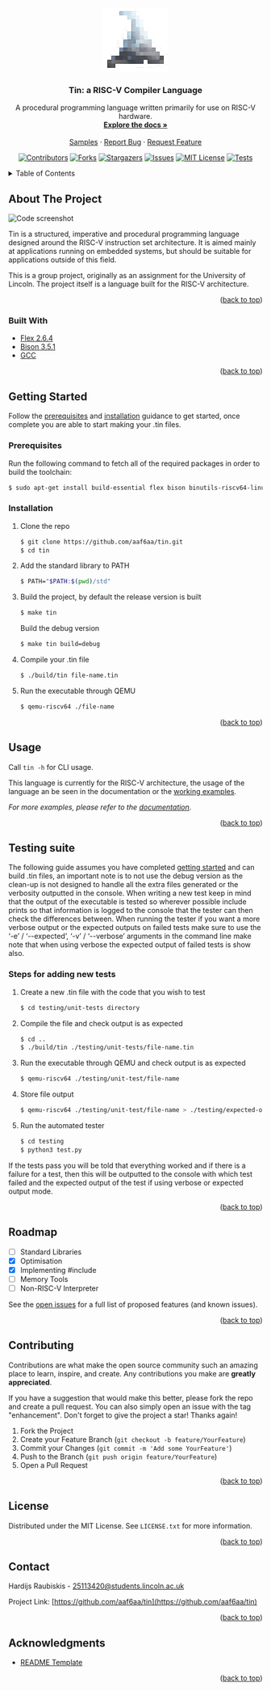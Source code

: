 <div id="top"></div>
<!--
*** Thanks for checking out the Best-README-Template. If you have a suggestion
*** that would make this better, please fork the repo and create a pull request
*** or simply open an issue with the tag "enhancement".
*** Don't forget to give the project a star!
*** Thanks again! Now go create something AMAZING! :D
-->

<!-- PROJECT LOGO -->
<br />
<div align="center">
  <a href="https://github.com/aaf6aa/tin">
    <img src="img/tinfoil-icon.png" alt="Logo" width="128" height="128">
  </a>

<h3 align="center">Tin: a RISC-V Compiler Language</h3>

  <p align="center">
    A procedural programming language written primarily for use on RISC-V hardware.
    <br />
    <a href="https://github.com/aaf6aa/tin/wiki"><strong>Explore the docs »</strong></a>
    <br />
    <br />
    <a href="https://github.com/aaf6aa/tin/tree/main/examples">Samples</a>
    ·
    <a href="https://github.com/aaf6aa/tin/issues">Report Bug</a>
    ·
    <a href="https://github.com/aaf6aa/tin/issues">Request Feature</a>
  </p>
</div>



<!-- PROJECT SHIELDS -->
<!--
*** I'm using markdown "reference style" links for readability.
*** Reference links are enclosed in brackets [ ] instead of parentheses ( ).
*** See the bottom of this document for the declaration of the reference variables
*** for contributors-url, forks-url, etc. This is an optional, concise syntax you may use.
*** https://www.markdownguide.org/basic-syntax/#reference-style-links
-->

<div align="center">
  
  [![Contributors][contributors-shield]][contributors-url]
  [![Forks][forks-shield]][forks-url]
  [![Stargazers][stars-shield]][stars-url]
  [![Issues][issues-shield]][issues-url]
  [![MIT License][license-shield]][license-url]
  [![Tests][testing-shield]][testing-url]
  
</div>



<!-- TABLE OF CONTENTS -->
<details>
  <summary>Table of Contents</summary>
  <ol>
    <li>
      <a href="#about-the-project">About The Project</a>
      <ul>
        <li><a href="#built-with">Built With</a></li>
      </ul>
    </li>
    <li>
      <a href="#getting-started">Getting Started</a>
      <ul>
        <li><a href="#prerequisites">Prerequisites</a></li>
        <li><a href="#installation">Installation</a></li>
      </ul>
    </li>
    <li><a href="#usage">Usage</a></li>
    <li><a href="#roadmap">Roadmap</a></li>
    <li><a href="#contributing">Contributing</a></li>
    <li><a href="#license">License</a></li>
    <li><a href="#contact">Contact</a></li>
    <li><a href="#acknowledgments">Acknowledgments</a></li>
  </ol>
</details>



<!-- ABOUT THE PROJECT -->
## About The Project

![Code screenshot](https://user-images.githubusercontent.com/12881812/161390756-f98deb3b-ccb1-495d-bccc-56a2cdeaac99.png)

Tin is a structured, imperative and procedural programming language designed around the RISC-V instruction set architecture. It is aimed mainly at applications running on embedded systems, but should be suitable for applications outside of this field.

This is a group project, originally as an assignment for the University of Lincoln. The project itself is a language built for the RISC-V architecture.

<p align="right">(<a href="#top">back to top</a>)</p>



### Built With

* [Flex 2.6.4](https://www.gnu.org/)
* [Bison 3.5.1](https://www.gnu.org/)
* [GCC](https://gcc.gnu.org/)

<p align="right">(<a href="#top">back to top</a>)</p>



<!-- GETTING STARTED -->
## Getting Started

Follow the [prerequisites](#prerequisites) and [installation](#installation) guidance to get started, once complete you are able to start making your .tin files.

### Prerequisites

Run the following command to fetch all of the required packages in order to build the toolchain:

  ```sh
  $ sudo apt-get install build-essential flex bison binutils-riscv64-linux-gnu qemu qemu-system-misc qemu-user
  ```

### Installation

1. Clone the repo
   ```sh
   $ git clone https://github.com/aaf6aa/tin.git
   $ cd tin
   ```
2. Add the standard library to PATH
   ```sh
   $ PATH="$PATH:$(pwd)/std"
   ```
3. Build the project, by default the release version is built
   ```sh
   $ make tin
   ```
   Build the debug version
   ```sh
   $ make tin build=debug
   ```
4. Compile your .tin file
   ```sh
   $ ./build/tin file-name.tin
   ```
5. Run the executable through QEMU
   ```sh
   $ qemu-riscv64 ./file-name
   ```


<p align="right">(<a href="#top">back to top</a>)</p>



<!-- USAGE EXAMPLES -->
## Usage

Call `tin -h` for CLI usage.

This language is currently for the RISC-V architecture, the usage of the language an be seen in the documentation or the [working examples](https://github.com/aaf6aa/tin/tree/main/examples).

_For more examples, please refer to the [documentation](https://github.com/aaf6aa/tin/wiki)_.

<p align="right">(<a href="#top">back to top</a>)</p>

<!-- Test suite -->
## Testing suite

The following guide assumes you have completed [getting started](#getting-started) and can build .tin files, an important note is to not use the debug version as the clean-up is not designed to handle all the extra files generated or the verbosity outputted in the console. When writing a new test keep in mind that the output of the executable is tested so wherever possible include prints so that information is logged to the console that the tester can then check the differences between.
When running the tester if you want a more verbose output or the expected outputs on failed tests make sure to use the ‘-e’ / ‘--expected’, ‘-v’ / ‘--verbose’ arguments in the command line make note that when using verbose the expected output of failed tests is show also.

### Steps for adding new tests

1.	Create a new .tin file with the code that you wish to test
    ```sh
    $ cd testing/unit-tests directory
    ```
2.	Compile the file and check output is as expected
    ```sh
    $ cd ..
    $ ./build/tin ./testing/unit-tests/file-name.tin
    ```
3.	Run the executable through QEMU and check output is as expected
    ```sh
    $ qemu-riscv64 ./testing/unit-test/file-name
    ```
4.	Store file output
    ```sh
    $ qemu-riscv64 ./testing/unit-test/file-name > ./testing/expected-outputs/file-name.txt
    ```
5.	Run the automated tester
    ```sh
    $ cd testing
    $ python3 test.py
    ```

If the tests pass you will be told that everything worked and if there is a failure for a test, then this will be outputted to the console with which test failed and the expected output of the test if using verbose or expected output mode.

<p align="right">(<a href="#top">back to top</a>)</p>

<!-- ROADMAP -->
## Roadmap

- [ ] Standard Libraries
- [x] Optimisation
- [x] Implementing #include
- [ ] Memory Tools
- [ ] Non-RISC-V Interpreter

See the [open issues](https://github.com/aaf6aa/tin/issues) for a full list of proposed features (and known issues).

<p align="right">(<a href="#top">back to top</a>)</p>



<!-- CONTRIBUTING -->
## Contributing

Contributions are what make the open source community such an amazing place to learn, inspire, and create. Any contributions you make are **greatly appreciated**.

If you have a suggestion that would make this better, please fork the repo and create a pull request. You can also simply open an issue with the tag "enhancement".
Don't forget to give the project a star! Thanks again!

1. Fork the Project
2. Create your Feature Branch (`git checkout -b feature/YourFeature`)
3. Commit your Changes (`git commit -m 'Add some YourFeature'`)
4. Push to the Branch (`git push origin feature/YourFeature`)
5. Open a Pull Request

<p align="right">(<a href="#top">back to top</a>)</p>



<!-- LICENSE -->
## License

Distributed under the MIT License. See `LICENSE.txt` for more information.

<p align="right">(<a href="#top">back to top</a>)</p>



<!-- CONTACT -->
## Contact

Hardijs Raubiskis - 25113420@students.lincoln.ac.uk

Project Link: [https://github.com/aaf6aa/tin](https://github.com/aaf6aa/tin)

<p align="right">(<a href="#top">back to top</a>)</p>



<!-- ACKNOWLEDGMENTS -->
## Acknowledgments

* [README Template](https://github.com/othneildrew/Best-README-Template)


<p align="right">(<a href="#top">back to top</a>)</p>



<!-- MARKDOWN LINKS & IMAGES -->
<!-- https://www.markdownguide.org/basic-syntax/#reference-style-links -->
[contributors-shield]: https://img.shields.io/github/contributors/aaf6aa/tin.svg?style=for-the-badge
[contributors-url]: https://github.com/aaf6aa/tin/graphs/contributors
[forks-shield]: https://img.shields.io/github/forks/aaf6aa/tin.svg?style=for-the-badge
[forks-url]: https://github.com/aaf6aa/tin/network/members
[stars-shield]: https://img.shields.io/github/stars/aaf6aa/tin.svg?style=for-the-badge
[stars-url]: https://github.com/aaf6aa/tin/stargazers
[issues-shield]: https://img.shields.io/github/issues/aaf6aa/tin.svg?style=for-the-badge
[issues-url]: https://github.com/aaf6aa/tin/issues
[license-shield]: https://img.shields.io/github/license/aaf6aa/tin.svg?style=for-the-badge
[license-url]: https://github.com/aaf6aa/tin/blob/master/LICENSE.txt
[testing-shield]: https://img.shields.io/github/workflow/status/aaf6aa/tin/Testing/main?style=for-the-badge
[testing-url]: https://github.com/XiiiC/tin/actions/workflows/testing.yml
[product-screenshot]: images/screenshot.png
[testing-shield]: https://img.shields.io/github/workflow/status/aaf6aa/tin/READMEtest/main?style=for-the-badge
[testing-url]: https://github.com/aaf6aa/tin/actions/workflows/READMEtest.yml
